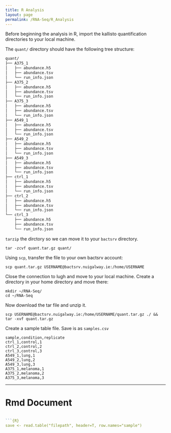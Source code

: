 ```yaml
---
title: R Analysis
layout: page
permalink: /RNA-Seq/R_Analysis
---
```


Before beginning the analysis in R, import the kallisto quantification directories to your local machine.

The `quant/` directory should have the following tree structure:
```bash
quant/
├── A375_1
│   ├── abundance.h5
│   ├── abundance.tsv
│   └── run_info.json
├── A375_2
│   ├── abundance.h5
│   ├── abundance.tsv
│   └── run_info.json
├── A375_3
│   ├── abundance.h5
│   ├── abundance.tsv
│   └── run_info.json
├── A549_1
│   ├── abundance.h5
│   ├── abundance.tsv
│   └── run_info.json
├── A549_2
│   ├── abundance.h5
│   ├── abundance.tsv
│   └── run_info.json
├── A549_3
│   ├── abundance.h5
│   ├── abundance.tsv
│   └── run_info.json
├── ctrl_1
│   ├── abundance.h5
│   ├── abundance.tsv
│   └── run_info.json
├── ctrl_2
│   ├── abundance.h5
│   ├── abundance.tsv
│   └── run_info.json
└── ctrl_3
    ├── abundance.h5
    ├── abundance.tsv
    └── run_info.json
```

`tarzip` the dirctory so we can move it to your `bactsrv` directory.

```
tar -zcvf quant.tar.gz quant/
```

Using `scp`, transfer the file to your own bactsrv account:

```
scp quant.tar.gz USERNAME@bactsrv.nuigalway.ie:/home/USERNAME
```

Close the connection to lugh and move to your local machine. Create a directory in your home directory and move there:

```
mkdir ~/RNA-Seq/
cd ~/RNA-Seq
```

Now download the tar file and unzip it.

```
scp USERNAME@bactsrv.nuigalway.ie:/home/USERNAME/quant.tar.gz ./ && tar -xvf quant.tar.gz
```

Create a sample table file. Save is as `samples.csv`

```
sample,condition,replicate
ctrl_1,control,1
ctrl_2,control,2
ctrl_3,control,3
A549_1,lung,1
A549_2,lung,2
A549_3,lung,3
A375_1,melanoma,1
A375_2,melanoma,2
A375_3,melanoma,3
```

***

# Rmd Document

```R

```{R}
save <- read.table("filepath", header=T, row.names="sample")
```

```
